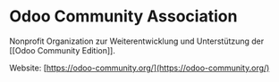 # Odoo Community Association
Nonprofit Organization zur Weiterentwicklung und Unterstützung der [[Odoo Community Edition]].

Website: [https://odoo-community.org/](https://odoo-community.org/)